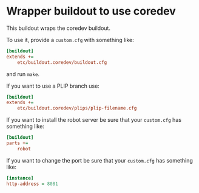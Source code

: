 # Wrapper buildout to use coredev

This buildout wraps the coredev buildout.

To use it, provide a `custom.cfg` with something like:

```ini
[buildout]
extends +=
    etc/buildout.coredev/buildout.cfg
```
and run `make`.

If you want to use a PLIP branch use:

```ini
[buildout]
extends +=
    etc/buildout.coredev/plips/plip-filename.cfg
```

If you want to install the robot server be sure that your `custom.cfg` has something like:

```ini
[buildout]
parts +=
    robot
```

If you want to change the port be sure that your `custom.cfg` has something like:

```ini
[instance]
http-address = 8081
```
